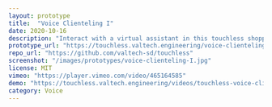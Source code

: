 ```yaml
---
layout: prototype
title:  "Voice Clienteling I"
date: 2020-10-16
description: "Interact with a virtual assistant in this touchless shopping experience. Use voice recognition to specify preferences and receive personalized shopping suggestions."
prototype_url: "https://touchless.valtech.engineering/voice-clienteling/"
repo_url: "https://github.com/valtech-sd/touchless"
screenshot: "/images/prototypes/voice-clienteling-I.jpg"
license: MIT
vimeo: "https://player.vimeo.com/video/465164585"
demo: "https://touchless.valtech.engineering/videos/touchless-voice-clienteling.mp4"
category: Voice
---
```


